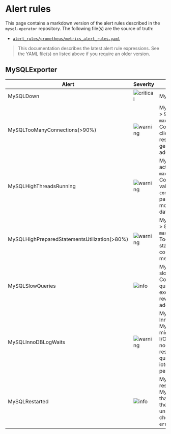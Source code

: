 # Alert rules

This page contains a markdown version of the alert rules described in the `mysql-operator` repository.  The following file(s) are the source of truth:
* [`alert_rules/prometheus/metrics_alert_rules.yaml`](https://github.com/canonical/mysql-operator/blob/main/src/alert_rules/prometheus/metrics_alert_rules.yaml)

> This documentation describes the latest alert rule expressions. See the YAML file(s) on listed above if you require an older version.

## MySQLExporter

| Alert | Severity | Notes |
|------|----------|-------|
| MySQLDown | ![critical] | MySQL instance is down.<br> |
| MySQLTooManyConnections(>90%) | ![warning] | MySQL instance is using > 90% of `max_connections`.<br>Consider checking the client application responsible for generating those additional connections. |
| MySQLHighThreadsRunning | ![warning] | MySQL instance is actively using > 80% of `max_connections`.<br>Consider reviewing the value of the `max-connections` config parameter or allocate more resources to your database server.  |
| MySQLHighPreparedStatementsUtilization(>80%) | ![warning] | MySQL instance is using > 80% of `max_prepared_stmt_count`.<br>Too many prepared statements might consume a lot of memory.  |
| MySQLSlowQueries | ![info] | MySQL instance has a slow query.<br>Consider optimizing the query by reviewing its execution plan, then rewrite the query and add any relevant indexes.  |
| MySQLInnoDBLogWaits | ![warning] | MySQL instance has long InnoDB log waits.<br>MySQL InnoDB log writes might be stalling. Check I/O activity on your nodes to find the responsible process or query. Consider using iotop and the performance_schema.  |
| MySQLRestarted | ![info] | MySQL instance restarted.<br>MySQL restarted less than one minute ago. If the restart was unplanned or frequent, check Loki logs (e.g. `error.log`).  |

<!-- Badges -->
[info]: https://img.shields.io/badge/info-blue
[warning]: https://img.shields.io/badge/warning-yellow
[critical]: https://img.shields.io/badge/critical-red